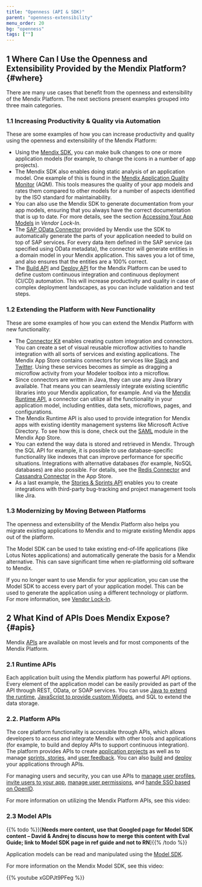 ```yaml
---
title: "Openness (API & SDK)"
parent: "openness-extensibility"
menu_order: 20
bg: "openness"
tags: [""]
---
```


## 1 Where Can I Use the Openness and Extensibility Provided by the Mendix Platform? {#where}

There are many use cases that benefit from the openness and extensibility of the Mendix Platform. The next sections present examples grouped into three main categories.

### 1.1 Increasing Productivity & Quality via Automation

These are some examples of how you can increase productivity and quality using the openness and extensibility of the Mendix Platform:

* Using the [Mendix SDK](https://developers.mendix.com/sdk/), you can make bulk changes to one or more application models (for example, to change the icons in a number of app projects).
* The Mendix SDK also enables doing static analysis of an application model. One example of this is found in the [Mendix Application Quality Monitor](https://www.mendix.com/security-and-quality/#quality) (AQM). This tools measures the quality of your app models and rates them compared to other models for a number of aspects identified by the ISO standard for maintainability.
* You can also use the Mendix SDK to generate documentation from your app models, ensuring that you always have the correct documentation that is up to date. For more details, see the section [Accessing Your App Models](vendor-lockin) in *Vendor Lock-In*.
* The [SAP OData Connector](https://appstore.home.mendix.com/link/app/74525/) provided by Mendix use the SDK to automatically generate the parts of your application needed to build on top of SAP services. For every data item defined in the SAP service (as specified using OData metadata), the connector will generate entities in a domain model in your Mendix application. This saves you a lot of time, and also ensures that the entities are a 100% correct.
* The [Build API](https://docs.mendix.com/apidocs-mxsdk/apidocs/build-api) and [Deploy API](https://docs.mendix.com/apidocs-mxsdk/apidocs/deploy-api) for the Mendix Platform can be used to define custom continuous integration and continuous deployment (CI/CD) automation. This will increase productivity and quality in case of complex deployment landscapes, as you can include validation and test steps.

### 1.2 Extending the Platform with New Functionality

These are some examples of how you can extend the Mendix Platform with new functionality:

* The [Connector Kit](https://www.mendix.com/blog/introducing-mendix-connector-kit/) enables creating custom integration and connectors. You can create a set of visual reusable microflow activities to handle integration with all sorts of services and existing applications. The Mendix App Store contains connectors for services like [Slack](https://appstore.home.mendix.com/link/app/2978/) and [Twitter](https://appstore.home.mendix.com/link/app/2922/). Using these services becomes as simple as dragging a microflow activity from your Modeler toolbox into a microflow.
* Since connectors are written in Java, they can use any Java library available. That means you can seamlessly integrate existing scientific libraries into your Mendix application, for example. And via the [Mendix Runtime API](https://docs.mendix.com/refguide/runtime), a connector can utilize all the functionality in your application model, including entities, data sets, microflows, pages, and configurations.
* The Mendix Runtime API is also used to provide integration for Mendix apps with existing identity management systems like Microsoft Active Directory. To see how this is done, check out the [SAML](https://appstore.home.mendix.com/link/app/1174/Mendix/SAML) module in the Mendix App Store.
* You can extend the way data is stored and retrieved in Mendix. Through the SQL API for example, it is possible to use database-specific functionality like indexes that can improve performance for specific situations. Integrations with alternative databases (for example, NoSQL databases) are also possible. For details, see the [Redis Connector](https://appstore.home.mendix.com/link/app/3087/Appronto/Redis-connector) and [Cassandra Connector](https://appstore.home.mendix.com/link/app/66289/TimeSeries/Cassandra-Connector) in the App Store.
* As a last example, the [Stories & Sprints API](https://docs.mendix.com/apidocs-mxsdk/apidocs/stories-api) enables you to create integrations with third-party bug-tracking and project management tools like Jira.

### 1.3 Modernizing by Moving Between Platforms

The openness and extensibility of the Mendix Platform also helps you migrate existing applications to Mendix and to migrate existing Mendix apps out of the platform.

The Model SDK can be used to take existing end-of-life applications (like Lotus Notes applications) and automatically generate the basis for a Mendix alternative. This can save significant time when re-platforming old software to Mendix.

If you no longer want to use Mendix for your application, you can use the Model SDK to access every part of your application model. This can be used to generate the application using a different technology or platform. For more information, see [Vendor Lock-In](vendor-lockin).

## 2 What Kind of APIs Does Mendix Expose? {#apis}

Mendix [APIs](https://docs.mendix.com/apidocs-mxsdk/apidocs/) are available on most levels and for most components of the Mendix Platform.

### 2.1 Runtime APIs

Each application built using the Mendix platform has powerful API options. Every element of the application model can be easily provided as part of the API through REST, OData, or SOAP services. You can use [Java to extend the runtime](https://apidocs.mendix.com/7/runtime/https://apidocs.mendix.com/7/runtime/), [JavaScript to provide custom Widgets](https://apidocs.mendix.com/7/client/), and SQL to extend the data storage.

### 2.2. Platform APIs

The core platform functionality is accessible through APIs, which allows developers to access and integrate Mendix with other tools and applications (for example, to build and deploy APIs to support continuous integration). The platform provides APIs to create [application projects](https://docs.mendix.com/apidocs-mxsdk/apidocs/projects-api) as well as to manage [sprints, stories](https://docs.mendix.com/apidocs-mxsdk/apidocs/stories-api), and [user feedback](https://docs.mendix.com/apidocs-mxsdk/apidocs/feedback-api). You can also [build](https://docs.mendix.com/apidocs-mxsdk/apidocs/build-api) and [deploy](https://docs.mendix.com/apidocs-mxsdk/apidocs/deploy-api) your applications through APIs.

For managing users and security, you can use APIs to [manage user profiles](https://docs.mendix.com/apidocs-mxsdk/apidocs/profile-api), [invite users to your app](https://docs.mendix.com/apidocs-mxsdk/apidocs/invite-api), [manage user permissions](https://docs.mendix.com/apidocs-mxsdk/apidocs/permissions-api), and [hande SSO based on OpenID](https://docs.mendix.com/apidocs-mxsdk/apidocs/single-sign-on-api).

For more information on utilizing the Mendix Platform APIs, see this video:

### 2.3 Model APIs

{{% todo %}}[**Needs more content, use that Googled page for Model SDK content – David & Andrej to discuss how to merge this content with Eval Guide; link to Model SDK page in ref guide and not to RN**]{{% /todo %}}

Application models can be read and manipulated using the [Model SDK](https://docs.mendix.com/apidocs-mxsdk/mxsdk/#2-2-mendix-model-sdk).

For more information on the Mendix Model SDK, see this video:

{{% youtube xGDPJt9PFeg %}}

